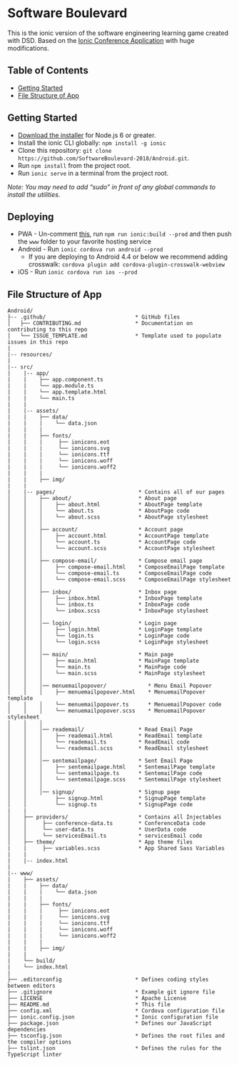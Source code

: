 # Software Boulevard

This is the ionic version of the software engineering learning game created with DSD.
Based on the [Ionic Conference Application](https://github.com/ionic-team/ionic-conference-app.git) with huge modifications.


## Table of Contents
 - [Getting Started](#getting-started)
 - [File Structure of App](#file-structure-of-app)


## Getting Started

* [Download the installer](https://nodejs.org/) for Node.js 6 or greater.
* Install the ionic CLI globally: `npm install -g ionic`
* Clone this repository: `git clone https://github.com/SoftwareBoulevard-2018/Android.git`.
* Run `npm install` from the project root.
* Run `ionic serve` in a terminal from the project root.

_Note: You may need to add “sudo” in front of any global commands to install the utilities._

## Deploying

* PWA - Un-comment [this](https://github.com/ionic-team/ionic2-app-base/blob/master/src/index.html#L21), run `npm run ionic:build --prod` and then push the `www` folder to your favorite hosting service
* Android - Run `ionic cordova run android --prod`
  - If you are deploying to Android 4.4 or below we recommend adding crosswalk: `cordova plugin add cordova-plugin-crosswalk-webview`
* iOS - Run `ionic cordova run ios --prod`

## File Structure of App

```
Android/
├-- .github/                            * GitHub files
│   ├── CONTRIBUTING.md                 * Documentation on contributing to this repo
│   └── ISSUE_TEMPLATE.md               * Template used to populate issues in this repo
|
|-- resources/
|
|-- src/
|    |-- app/
|    |    ├── app.component.ts
|    |    └── app.module.ts
|    |    └── app.template.html
|    |    └── main.ts
|    |
|    |-- assets/
|    |    ├── data/
|    |    |    └── data.json
|    |    |
|    |    ├── fonts/
|    |    |     ├── ionicons.eot
|    |    |     └── ionicons.svg
|    |    |     └── ionicons.ttf
|    |    |     └── ionicons.woff
|    |    |     └── ionicons.woff2
|    |    |
|    |    ├── img/
|    |
|    |-- pages/                          * Contains all of our pages
│    │    ├── about/                     * About page
│    │    │    ├── about.html            * AboutPage template
│    │    │    └── about.ts              * AboutPage code
│    │    │    └── about.scss            * AboutPage stylesheet
│    │    │
│    │    ├── account/                   * Account page
│    │    │    ├── account.html          * AccountPage template
│    │    │    └── account.ts            * AccountPage code
│    │    │    └── account.scss          * AccountPage stylesheet
│    │    │
│    │    ├── compose-email/             * Compose email page
│    │    │    ├── compose-email.html    * ComposeEmailPage template
│    │    │    └── compose-email.ts      * ComposeEmailPage code
│    │    │    └── compose-email.scss    * ComposeEmailPage stylesheet
│    │    │
│    │    ├── inbox/                     * Inbox page
│    │    │    ├── inbox.html            * InboxPage template
│    │    │    └── inbox.ts              * InboxPage code
│    │    │    └── inbox.scss            * InboxPage stylesheet
│    │    │
│    │    │── login/                     * Login page
│    │    │    ├── login.html            * LoginPage template
│    │    │    └── login.ts              * LoginPage code
│    │    │    └── login.scss            * LoginPage stylesheet
│    │    │
│    │    │── main/                      * Main page
│    │    │    ├── main.html             * MainPage template
│    │    │    └── main.ts               * MainPage code
│    │    │    └── main.scss             * MainPage stylesheet
│    │    │
│    │    │── menuemailpopover/             * Menu Email Popover
│    │    │    ├── menuemailpopover.html    * MenuemailPopover template
│    │    │    └── menuemailpopover.ts      * MenuemailPopover code
│    │    │    └── menuemailpopover.scss    * MenuemailPopover stylesheet
│    │    │
│    │    │── reademail/                 * Read Email Page
│    │    │    ├── reademail.html        * ReadEmail template
│    │    │    └── reademail.ts          * ReadEmail code
│    │    │    └── reademail.scss        * ReadEmail stylesheet
│    │    │
│    │    │── sentemailpage/             * Sent Email Page
│    │    │    ├── sentemailpage.html    * SentemailPage template
│    │    │    └── sentemailpage.ts      * SentemailPage code
│    │    │    └── sentemailpage.scss    * SentemailPage stylesheet
│    │    │
│    │    │── signup/                    * Signup page
│    │         ├── signup.html           * SignupPage template
│    │         └── signup.ts             * SignupPage code
|    |
│    ├── providers/                      * Contains all Injectables
│    │     ├── conference-data.ts        * ConferenceData code
│    │     └── user-data.ts              * UserData code
│    │     └── servicesEmail.ts          * servicesEmail code
│    ├── theme/                          * App theme files
|    |     ├── variables.scss            * App Shared Sass Variables
|    |
|    |-- index.html
|
|-- www/
|    ├── assets/
|    |    ├── data/
|    |    |    └── data.json
|    |    |
|    |    ├── fonts/
|    |    |     ├── ionicons.eot
|    |    |     └── ionicons.svg
|    |    |     └── ionicons.ttf
|    |    |     └── ionicons.woff
|    |    |     └── ionicons.woff2
|    |    |
|    |    ├── img/
|    |
|    └── build/
|    └── index.html
|
├── .editorconfig                       * Defines coding styles between editors
├── .gitignore                          * Example git ignore file
├── LICENSE                             * Apache License
├── README.md                           * This file
├── config.xml                          * Cordova configuration file
├── ionic.config.json                   * Ionic configuration file
├── package.json                        * Defines our JavaScript dependencies
├── tsconfig.json                       * Defines the root files and the compiler options
├── tslint.json                         * Defines the rules for the TypeScript linter
```
